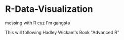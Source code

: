 # R-Data-Visualization
messing with R cuz I'm gangsta

This will following Hadley Wickam's Book "Advanced R"
